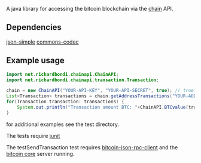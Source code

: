 A java library for accessing the bitcoin blockchain via the [chain](https://chain.com/docs/v1/) API.

Dependencies
------------

[json-simple](https://code.google.com/p/json-simple/downloads/list)
[commons-codec](http://commons.apache.org/proper/commons-codec/download_codec.cgi)

Example usage
---------------------
```java
import net.richardbondi.chainapi.ChainAPI;
import net.richardbondi.chainapi.transaction.Transaction;
```

```java
chain = new ChainAPI("YOUR-API-KEY", "YOUR-API-SECRET", true); // true for testnet, false or ommit for mainnet
List<Transaction> transactions = chain.getAddressTransactions("YOUR-ADDRESS");
for(Transaction transaction: transactions) {
    System.out.println("Transaction amount BTC: "+ChainAPI.BTCvalue(transaction.getAmount()));
}
```

for additional examples see the test directory.

The tests require [junit](https://github.com/junit-team/junit/wiki/Download-and-Install)

The testSendTransaction test requires [bitcoin-json-rpc-client](https://bitbucket.org/azazar/bitcoin-json-rpc-client/downloads) and
the [bitcoin core](https://bitcoin.org/en/download) server running.
